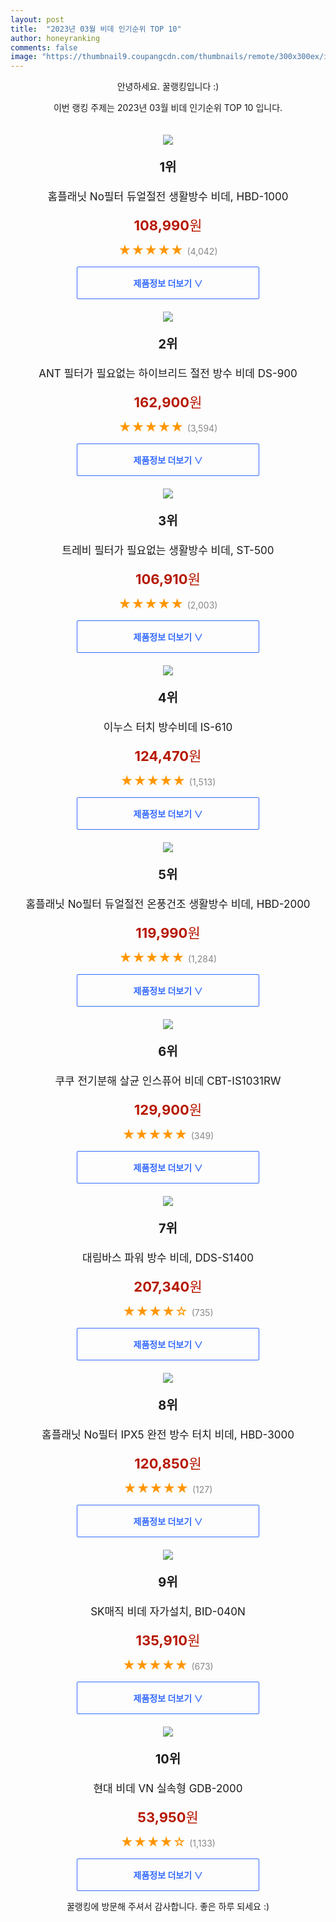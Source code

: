 ```yaml
---
layout: post
title:  "2023년 03월 비데 인기순위 TOP 10"
author: honeyranking
comments: false
image: "https://thumbnail9.coupangcdn.com/thumbnails/remote/300x300ex/image/retail/images/1319532488100037-19241cae-2883-4c8c-af9b-78f23cb7b8e1.png"
---
```

<p style="text-align: center;">안녕하세요. 꿀랭킹입니다 :)</p>
<p style="text-align: center;">이번 랭킹 주제는 2023년 03월 비데 인기순위 TOP 10 입니다.</p><center><img src="https://thumbnail9.coupangcdn.com/thumbnails/remote/300x300ex/image/retail/images/1319532488100037-19241cae-2883-4c8c-af9b-78f23cb7b8e1.png" style="margin-top:20px" /></center><p style="text-align: center; font-size: 20px"><b>1위</b></p><p style="text-align: center; font-size: 17px">홈플래닛 No필터 듀얼절전 생활방수 비데, HBD-1000</p><p style="text-align: center;"><span style="color: #b61800; font-size: 22px;"><b>108,990</b>원</span></p><p style="text-align: center;"><span style="color: #ff9600; font-size: 20px;">★★★★★ </span><span style="color: #878787;">(4,042)</span></p><center><a href="https://link.coupang.com/a/RHS3x"><div style="font-size: 14px; display: inline-block; padding: 15px 90px; color: #346aff; border-radius: 2px; border: 1px solid #346aff; cursor: pointer;"><b>제품정보 더보기 &or;</b></div></a></center><center><img src="https://thumbnail10.coupangcdn.com/thumbnails/remote/300x300ex/image/retail/images/2522015331514498-7e2f8b5a-87e9-42e0-a746-81cf27c2ed0b.jpg" style="margin-top:20px" /></center><p style="text-align: center; font-size: 20px"><b>2위</b></p><p style="text-align: center; font-size: 17px">ANT 필터가 필요없는 하이브리드 절전 방수 비데 DS-900</p><p style="text-align: center;"><span style="color: #b61800; font-size: 22px;"><b>162,900</b>원</span></p><p style="text-align: center;"><span style="color: #ff9600; font-size: 20px;">★★★★★ </span><span style="color: #878787;">(3,594)</span></p><center><a href="https://link.coupang.com/a/RHS3y"><div style="font-size: 14px; display: inline-block; padding: 15px 90px; color: #346aff; border-radius: 2px; border: 1px solid #346aff; cursor: pointer;"><b>제품정보 더보기 &or;</b></div></a></center><center><img src="https://thumbnail9.coupangcdn.com/thumbnails/remote/300x300ex/image/retail/images/354286760961045-20ff4c87-828b-46b5-a41e-c9d8290f46c8.jpg" style="margin-top:20px" /></center><p style="text-align: center; font-size: 20px"><b>3위</b></p><p style="text-align: center; font-size: 17px">트레비 필터가 필요없는 생활방수 비데, ST-500</p><p style="text-align: center;"><span style="color: #b61800; font-size: 22px;"><b>106,910</b>원</span></p><p style="text-align: center;"><span style="color: #ff9600; font-size: 20px;">★★★★★ </span><span style="color: #878787;">(2,003)</span></p><center><a href="https://link.coupang.com/a/RHS3z"><div style="font-size: 14px; display: inline-block; padding: 15px 90px; color: #346aff; border-radius: 2px; border: 1px solid #346aff; cursor: pointer;"><b>제품정보 더보기 &or;</b></div></a></center><center><img src="https://thumbnail6.coupangcdn.com/thumbnails/remote/300x300ex/image/retail/images/2461495593052512-9e0d041e-3194-48b7-9854-9b478943e64f.jpg" style="margin-top:20px" /></center><p style="text-align: center; font-size: 20px"><b>4위</b></p><p style="text-align: center; font-size: 17px">이누스 터치 방수비데 IS-610</p><p style="text-align: center;"><span style="color: #b61800; font-size: 22px;"><b>124,470</b>원</span></p><p style="text-align: center;"><span style="color: #ff9600; font-size: 20px;">★★★★★ </span><span style="color: #878787;">(1,513)</span></p><center><a href="https://link.coupang.com/a/RHS3A"><div style="font-size: 14px; display: inline-block; padding: 15px 90px; color: #346aff; border-radius: 2px; border: 1px solid #346aff; cursor: pointer;"><b>제품정보 더보기 &or;</b></div></a></center><center><img src="https://thumbnail7.coupangcdn.com/thumbnails/remote/300x300ex/image/retail/images/1934900573874885-1b92d987-3382-494a-b3f1-6272a623ce50.png" style="margin-top:20px" /></center><p style="text-align: center; font-size: 20px"><b>5위</b></p><p style="text-align: center; font-size: 17px">홈플래닛 No필터 듀얼절전 온풍건조 생활방수 비데, HBD-2000</p><p style="text-align: center;"><span style="color: #b61800; font-size: 22px;"><b>119,990</b>원</span></p><p style="text-align: center;"><span style="color: #ff9600; font-size: 20px;">★★★★★ </span><span style="color: #878787;">(1,284)</span></p><center><a href="https://link.coupang.com/a/RHS3B"><div style="font-size: 14px; display: inline-block; padding: 15px 90px; color: #346aff; border-radius: 2px; border: 1px solid #346aff; cursor: pointer;"><b>제품정보 더보기 &or;</b></div></a></center><center><img src="https://thumbnail7.coupangcdn.com/thumbnails/remote/300x300ex/image/retail/images/2554937437438558-b3135079-497e-463e-b399-d83e3d548580.jpg" style="margin-top:20px" /></center><p style="text-align: center; font-size: 20px"><b>6위</b></p><p style="text-align: center; font-size: 17px">쿠쿠 전기분해 살균 인스퓨어 비데 CBT-IS1031RW</p><p style="text-align: center;"><span style="color: #b61800; font-size: 22px;"><b>129,900</b>원</span></p><p style="text-align: center;"><span style="color: #ff9600; font-size: 20px;">★★★★★ </span><span style="color: #878787;">(349)</span></p><center><a href="https://link.coupang.com/a/RHS3C"><div style="font-size: 14px; display: inline-block; padding: 15px 90px; color: #346aff; border-radius: 2px; border: 1px solid #346aff; cursor: pointer;"><b>제품정보 더보기 &or;</b></div></a></center><center><img src="https://thumbnail6.coupangcdn.com/thumbnails/remote/300x300ex/image/retail/images/1066746241773907-e2fd5ffa-ca3c-46c3-9495-02719d7cfa21.jpg" style="margin-top:20px" /></center><p style="text-align: center; font-size: 20px"><b>7위</b></p><p style="text-align: center; font-size: 17px">대림바스 파워 방수 비데, DDS-S1400</p><p style="text-align: center;"><span style="color: #b61800; font-size: 22px;"><b>207,340</b>원</span></p><p style="text-align: center;"><span style="color: #ff9600; font-size: 20px;">★★★★☆ </span><span style="color: #878787;">(735)</span></p><center><a href="https://link.coupang.com/a/RHS3D"><div style="font-size: 14px; display: inline-block; padding: 15px 90px; color: #346aff; border-radius: 2px; border: 1px solid #346aff; cursor: pointer;"><b>제품정보 더보기 &or;</b></div></a></center><center><img src="https://thumbnail9.coupangcdn.com/thumbnails/remote/300x300ex/image/retail/images/1319553113005249-c5912675-6b79-4178-bc36-f629a81fd0c4.png" style="margin-top:20px" /></center><p style="text-align: center; font-size: 20px"><b>8위</b></p><p style="text-align: center; font-size: 17px">홈플래닛 No필터 IPX5 완전 방수 터치 비데, HBD-3000</p><p style="text-align: center;"><span style="color: #b61800; font-size: 22px;"><b>120,850</b>원</span></p><p style="text-align: center;"><span style="color: #ff9600; font-size: 20px;">★★★★★ </span><span style="color: #878787;">(127)</span></p><center><a href="https://link.coupang.com/a/RHS3E"><div style="font-size: 14px; display: inline-block; padding: 15px 90px; color: #346aff; border-radius: 2px; border: 1px solid #346aff; cursor: pointer;"><b>제품정보 더보기 &or;</b></div></a></center><center><img src="https://thumbnail7.coupangcdn.com/thumbnails/remote/300x300ex/image/retail/images/2520125902997555-d6ee0f3a-fa93-4315-9946-d993ad423cb6.jpg" style="margin-top:20px" /></center><p style="text-align: center; font-size: 20px"><b>9위</b></p><p style="text-align: center; font-size: 17px">SK매직 비데 자가설치, BID-040N</p><p style="text-align: center;"><span style="color: #b61800; font-size: 22px;"><b>135,910</b>원</span></p><p style="text-align: center;"><span style="color: #ff9600; font-size: 20px;">★★★★★ </span><span style="color: #878787;">(673)</span></p><center><a href="https://link.coupang.com/a/RHS3G"><div style="font-size: 14px; display: inline-block; padding: 15px 90px; color: #346aff; border-radius: 2px; border: 1px solid #346aff; cursor: pointer;"><b>제품정보 더보기 &or;</b></div></a></center><center><img src="https://thumbnail10.coupangcdn.com/thumbnails/remote/300x300ex/image/retail/images/554675646323247-f530cc6f-631e-4cbf-9dcc-bf129f2ac1f5.jpg" style="margin-top:20px" /></center><p style="text-align: center; font-size: 20px"><b>10위</b></p><p style="text-align: center; font-size: 17px">현대 비데 VN 실속형 GDB-2000</p><p style="text-align: center;"><span style="color: #b61800; font-size: 22px;"><b>53,950</b>원</span></p><p style="text-align: center;"><span style="color: #ff9600; font-size: 20px;">★★★★☆ </span><span style="color: #878787;">(1,133)</span></p><center><a href="https://www.coupang.com/vp/products/7139024805?itemId=17919762562&q=%EB%B9%84%EB%8D%B0&sourceType=search&searchId=1d8cc21f8b054cff92d7e7e155f765d7"><div style="font-size: 14px; display: inline-block; padding: 15px 90px; color: #346aff; border-radius: 2px; border: 1px solid #346aff; cursor: pointer;"><b>제품정보 더보기 &or;</b></div></a></center><p style="text-align: center;">꿀랭킹에 방문해 주셔서 감사합니다. 좋은 하루 되세요 :)</p>